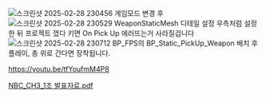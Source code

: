 ![스크린샷 2025-02-28 230456](https://github.com/user-attachments/assets/e74b01a0-8906-4e07-8bbf-64749fa15149)
게임모드 변경 후 
![스크린샷 2025-02-28 230529](https://github.com/user-attachments/assets/6f7b1b55-5ad1-48e3-b136-1111287c3fd3)
WeaponStaticMesh 디테일 설정 우측처럼 설정한 뒤
프로젝트 껐다 키면 On Pick Up 에러뜨는거 사라질겁니다
![스크린샷 2025-02-28 230712](https://github.com/user-attachments/assets/0fff5131-2af5-4752-949f-b9f0f3361b5b)
BP_FPS의 BP_Static_PickUp_Weapon 배치 후 플레이, 총 위로 간다면 장착됩니다.

https://youtu.be/tfYoufmM4P8

[NBC_CH3_1조 발표자료.pdf](https://github.com/user-attachments/files/19117891/NBC_CH3_1.pdf)
